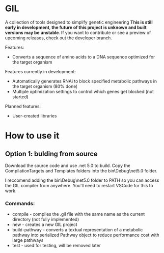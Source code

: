 # GIL
A collection of tools designed to simplify genetic engineering 
**This is still early in development, the future of this project is unknown and built versions may be unstable**. 
If you want to contribute or see a preview of upcoming releases, check out the developer branch. 

Features:
* Converts a sequence of amino acids to a DNA sequence optimized for the target organism

Features currently in development:
* Automatically generates RNAi to block specified metabolic pathways in the target organism (80% done)
* Multiple optimization settings to control which genes get blocked (not started)

Planned features:
* User-created libraries

# How to use it
## Option 1: bulding from source
Download the source code and use .net 5.0 to build.
Copy the CompilationTargets and Templates folders into the bin\Debug\net5.0 folder.

I reccomend adding the bin\Debug\net5.0 folder to PATH so you can access the GIL compiler from anywhere. You'll need to restart VSCode for this to work. 

### Commands:
* compile - compiles the .gil file with the same name as the current directory (not fully implemented)
* new - creates a new GIL project
* build-pathway - converts a textual representation of a metabolic pathway into serialized Pathway object to reduce performance cost with large pathways
* test - used for testing, will be removed later
